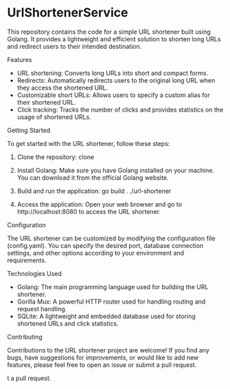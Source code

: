 # UrlShortenerService



This repository contains the code for a simple URL shortener built using Golang. It provides a lightweight and efficient solution to shorten long URLs and redirect users to their intended destination.

Features

* URL shortening: Converts long URLs into short and compact forms.
* Redirects: Automatically redirects users to the original long URL when they access the shortened URL.
* Customizable short URLs: Allows users to specify a custom alias for their shortened URL.
* Click tracking: Tracks the number of clicks and provides statistics on the usage of shortened URLs.

Getting Started

To get started with the URL shortener, follow these steps:
1. Clone the repository:  clone 
2. Install Golang: Make sure you have Golang installed on your machine. You can download it from the official Golang website.
3. Build and run the application:                                                                                                            go build .
./url-shortener

4. Access the application: Open your web browser and go to http://localhost:8080 to access the URL shortener.



Configuration

The URL shortener can be customized by modifying the configuration file (config.yaml). You can specify the desired port, database connection settings, and other options according to your environment and requirements.

Technologies Used

* Golang: The main programming language used for building the URL shortener.
* Gorilla Mux: A powerful HTTP router used for handling routing and request handling.
* SQLite: A lightweight and embedded database used for storing shortened URLs and click statistics.

Contributing

Contributions to the URL shortener project are welcome! If you find any bugs, have suggestions for improvements, or would like to add new features, please feel free to open an issue or submit a pull request.

t a pull request.
